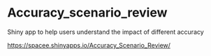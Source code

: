 # Accuracy_scenario_review

Shiny app to help users understand the impact of different accuracy 

https://spacee.shinyapps.io/Accuracy_Scenario_Review/
